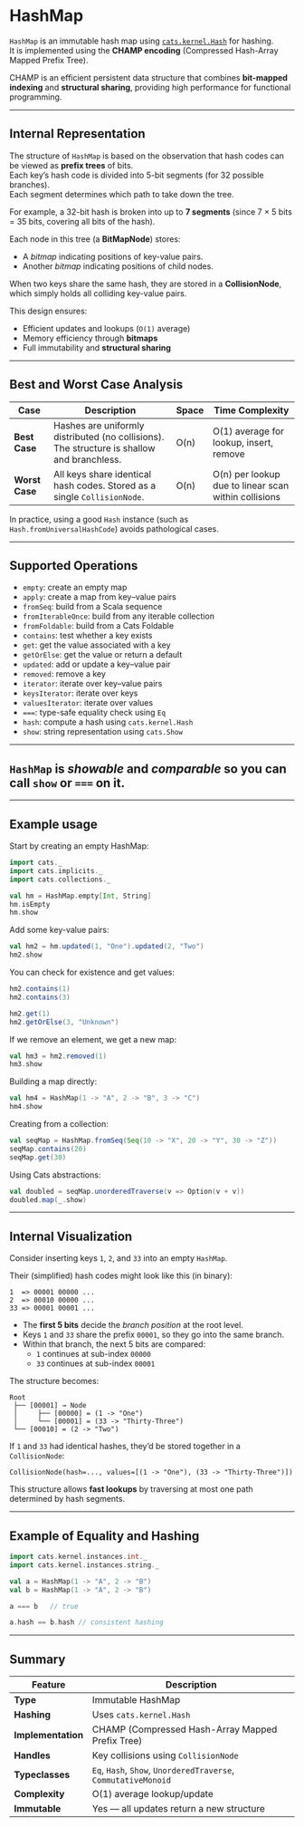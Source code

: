 # HashMap

`HashMap` is an immutable hash map using [`cats.kernel.Hash`](https://typelevel.org/cats/api/cats/kernel/Hash.html) for hashing.  
It is implemented using the **CHAMP encoding** (Compressed Hash-Array Mapped Prefix Tree).

CHAMP is an efficient persistent data structure that combines **bit-mapped indexing** and **structural sharing**, providing high performance for functional programming.

---

## Internal Representation

The structure of `HashMap` is based on the observation that hash codes can be viewed as **prefix trees** of bits.  
Each key’s hash code is divided into 5-bit segments (for 32 possible branches).  
Each segment determines which path to take down the tree.

For example, a 32-bit hash is broken into up to **7 segments** (since 7 × 5 bits = 35 bits, covering all bits of the hash).

Each node in this tree (a **BitMapNode**) stores:
- A *bitmap* indicating positions of key-value pairs.
- Another *bitmap* indicating positions of child nodes.

When two keys share the same hash, they are stored in a **CollisionNode**, which simply holds all colliding key-value pairs.

This design ensures:
- Efficient updates and lookups (`O(1)` average)
- Memory efficiency through **bitmaps**
- Full immutability and **structural sharing**

---

## Best and Worst Case Analysis

| Case | Description | Space | Time Complexity |
|------|--------------|--------|-----------------|
| **Best Case** | Hashes are uniformly distributed (no collisions). The structure is shallow and branchless. | O(n) | O(1) average for lookup, insert, remove |
| **Worst Case** | All keys share identical hash codes. Stored as a single `CollisionNode`. | O(n) | O(n) per lookup due to linear scan within collisions |

In practice, using a good `Hash` instance (such as `Hash.fromUniversalHashCode`) avoids pathological cases.

---

## Supported Operations

- `empty`: create an empty map  
- `apply`: create a map from key–value pairs  
- `fromSeq`: build from a Scala sequence  
- `fromIterableOnce`: build from any iterable collection  
- `fromFoldable`: build from a Cats Foldable  
- `contains`: test whether a key exists  
- `get`: get the value associated with a key  
- `getOrElse`: get the value or return a default  
- `updated`: add or update a key–value pair  
- `removed`: remove a key  
- `iterator`: iterate over key–value pairs  
- `keysIterator`: iterate over keys  
- `valuesIterator`: iterate over values  
- `===`: type-safe equality check using `Eq`  
- `hash`: compute a hash using `cats.kernel.Hash`  
- `show`: string representation using `cats.Show`

---

## `HashMap` is *showable* and *comparable* so you can call `show` or `===` on it.

---

## Example usage

Start by creating an empty HashMap:

```scala mdoc
import cats._
import cats.implicits._
import cats.collections._

val hm = HashMap.empty[Int, String]
hm.isEmpty
hm.show
```

Add some key-value pairs:

```scala mdoc
val hm2 = hm.updated(1, "One").updated(2, "Two")
hm2.show
```

You can check for existence and get values:

```scala mdoc
hm2.contains(1)
hm2.contains(3)

hm2.get(1)
hm2.getOrElse(3, "Unknown")
```

If we remove an element, we get a new map:

```scala mdoc
val hm3 = hm2.removed(1)
hm3.show
```

Building a map directly:

```scala mdoc
val hm4 = HashMap(1 -> "A", 2 -> "B", 3 -> "C")
hm4.show
```

Creating from a collection:

```scala mdoc:nest
val seqMap = HashMap.fromSeq(Seq(10 -> "X", 20 -> "Y", 30 -> "Z"))
seqMap.contains(20)
seqMap.get(30)
```

Using Cats abstractions:

```scala mdoc:nest
val doubled = seqMap.unorderedTraverse(v => Option(v + v))
doubled.map(_.show)
```

---

## Internal Visualization

Consider inserting keys `1`, `2`, and `33` into an empty `HashMap`.

Their (simplified) hash codes might look like this (in binary):

```
1  => 00001 00000 ...
2  => 00010 00000 ...
33 => 00001 00001 ...
```

- The **first 5 bits** decide the *branch position* at the root level.
- Keys `1` and `33` share the prefix `00001`, so they go into the same branch.
- Within that branch, the next 5 bits are compared:
  - `1` continues at sub-index `00000`
  - `33` continues at sub-index `00001`

The structure becomes:

```
Root
 ├── [00001] → Node
 │     ├── [00000] = (1 -> "One")
 │     └── [00001] = (33 -> "Thirty-Three")
 └── [00010] = (2 -> "Two")
```

If `1` and `33` had identical hashes, they’d be stored together in a `CollisionNode`:
```
CollisionNode(hash=..., values=[(1 -> "One"), (33 -> "Thirty-Three")])
```

This structure allows **fast lookups** by traversing at most one path determined by hash segments.

---

## Example of Equality and Hashing

```scala mdoc
import cats.kernel.instances.int._
import cats.kernel.instances.string._

val a = HashMap(1 -> "A", 2 -> "B")
val b = HashMap(1 -> "A", 2 -> "B")

a === b   // true

a.hash == b.hash // consistent hashing
```

---

## Summary

| Feature | Description |
|----------|--------------|
| **Type** | Immutable HashMap |
| **Hashing** | Uses `cats.kernel.Hash` |
| **Implementation** | CHAMP (Compressed Hash-Array Mapped Prefix Tree) |
| **Handles** | Key collisions using `CollisionNode` |
| **Typeclasses** | `Eq`, `Hash`, `Show`, `UnorderedTraverse`, `CommutativeMonoid` |
| **Complexity** | O(1) average lookup/update |
| **Immutable** | Yes — all updates return a new structure |

